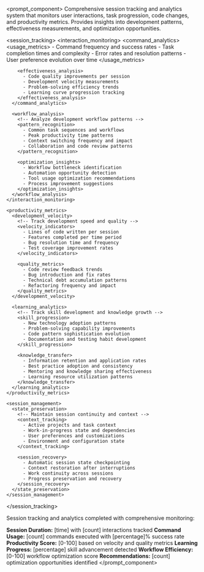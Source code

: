 <prompt_component>
  <step name="Session Analytics and Tracking">
    <description>
Comprehensive session tracking and analytics system that monitors user interactions, task progression, code changes, and productivity metrics. Provides insights into development patterns, effectiveness measurements, and optimization opportunities.
    </description>
  </step>

  <session_tracking>
    <interaction_monitoring>
      <command_analytics>
        <!-- Track command usage patterns and effectiveness -->
        <usage_metrics>
          - Command frequency and success rates
          - Task completion times and complexity
          - Error rates and resolution patterns
          - User preference evolution over time
        </usage_metrics>
        
        <effectiveness_analysis>
          - Code quality improvements per session
          - Development velocity measurements
          - Problem-solving efficiency trends
          - Learning curve progression tracking
        </effectiveness_analysis>
      </command_analytics>
      
      <workflow_analysis>
        <!-- Analyze development workflow patterns -->
        <pattern_recognition>
          - Common task sequences and workflows
          - Peak productivity time patterns
          - Context switching frequency and impact
          - Collaboration and code review patterns
        </pattern_recognition>
        
        <optimization_insights>
          - Workflow bottleneck identification
          - Automation opportunity detection
          - Tool usage optimization recommendations
          - Process improvement suggestions
        </optimization_insights>
      </workflow_analysis>
    </interaction_monitoring>
    
    <productivity_metrics>
      <development_velocity>
        <!-- Track development speed and quality -->
        <velocity_indicators>
          - Lines of code written per session
          - Features completed per time period
          - Bug resolution time and frequency
          - Test coverage improvement rates
        </velocity_indicators>
        
        <quality_metrics>
          - Code review feedback trends
          - Bug introduction and fix rates
          - Technical debt accumulation patterns
          - Refactoring frequency and impact
        </quality_metrics>
      </development_velocity>
      
      <learning_analytics>
        <!-- Track skill development and knowledge growth -->
        <skill_progression>
          - New technology adoption patterns
          - Problem-solving capability improvements
          - Code pattern sophistication evolution
          - Documentation and testing habit development
        </skill_progression>
        
        <knowledge_transfer>
          - Information retention and application rates
          - Best practice adoption and consistency
          - Mentoring and knowledge sharing effectiveness
          - Learning resource utilization patterns
        </knowledge_transfer>
      </learning_analytics>
    </productivity_metrics>
    
    <session_management>
      <state_preservation>
        <!-- Maintain session continuity and context -->
        <context_tracking>
          - Active projects and task context
          - Work-in-progress state and dependencies
          - User preferences and customizations
          - Environment and configuration state
        </context_tracking>
        
        <session_recovery>
          - Automatic session state checkpointing
          - Context restoration after interruptions
          - Work continuity across sessions
          - Progress preservation and recovery
        </session_recovery>
      </state_preservation>
    </session_management>
  </session_tracking>

  <o>
Session tracking and analytics completed with comprehensive monitoring:

**Session Duration:** [time] with [count] interactions tracked
**Command Usage:** [count] commands executed with [percentage]% success rate
**Productivity Score:** [0-100] based on velocity and quality metrics
**Learning Progress:** [percentage] skill advancement detected
**Workflow Efficiency:** [0-100] workflow optimization score
**Recommendations:** [count] optimization opportunities identified
  </o>
</prompt_component> 